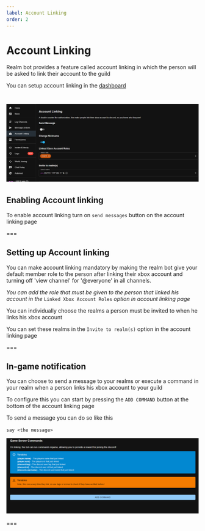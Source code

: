 ```yaml
---
label: Account Linking
order: 2
---
```


# Account Linking
Realm bot provides a feature called account linking in which the person will be asked to link their account to the guild 

You can setup account linking in the [dashboard](https://realmbot.dev)

![Account linking page](/images/acc_link1.png)
===

## Enabling Account linking 
  To enable account linking turn on `send messages` button on the account linking page 
  
  ===

## Setting up Account linking
  You can make account linking mandatory by making the realm bot give your default member role to the person after linking their xbox account and turning off 'view channel' for '@everyone' in all channels.
  
   *You can add the role that must be given to the person that linked his account in the* `Linked Xbox Account Roles` *option in account linking page*  
  
  You can individually choose the realms a person must be invited to when he links his xbox account

  You can set these realms in the `Invite to realm(s)` option in the account linking page 
  
  ===

## In-game notification
   You can choose to send a message to your realms or execute a command in your realm when a person links his xbox account to your guild 
   
   To configure this you can start by pressing the `ADD COMMAND` button at the bottom of the account linking page

   To send a message you can do so like this 
   
   `say <the message>`

   ![](/images/acc_link2.png)
   
   ===
